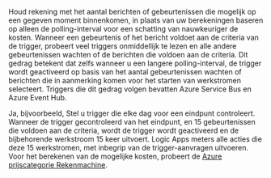 Houd rekening met het aantal berichten of gebeurtenissen die mogelijk op een gegeven moment binnenkomen, in plaats van uw berekeningen baseren op alleen de polling-interval voor een schatting van nauwkeuriger de kosten. Wanneer een gebeurtenis of het bericht voldoet aan de criteria van de trigger, probeert veel triggers onmiddellijk te lezen en alle andere gebeurtenissen wachten of de berichten die voldoen aan de criteria. Dit gedrag betekent dat zelfs wanneer u een langere polling-interval, de trigger wordt geactiveerd op basis van het aantal gebeurtenissen wachten of berichten die in aanmerking komen voor het starten van werkstromen selecteert. Triggers die dit gedrag volgen bevatten Azure Service Bus en Azure Event Hub.

Ja, bijvoorbeeld, Stel u trigger die elke dag voor een eindpunt controleert. Wanneer de trigger gecontroleerd van het eindpunt, en 15 gebeurtenissen die voldoen aan de criteria, wordt de trigger wordt geactiveerd en de bijbehorende werkstroom 15 keer uitvoert. Logic Apps meters alle acties die deze 15 werkstromen, met inbegrip van de trigger-aanvragen uitvoeren. Voor het berekenen van de mogelijke kosten, probeert de [Azure prijscategorie Rekenmachine](https://azure.microsoft.com/pricing/calculator/).